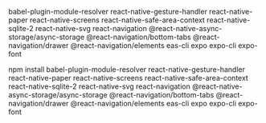 babel-plugin-module-resolver
react-native-gesture-handler
react-native-paper
react-native-screens
react-native-safe-area-context
react-native-sqlite-2
react-native-svg
react-navigation
@react-native-async-storage/async-storage
@react-navigation/bottom-tabs
@react-navigation/drawer
@react-navigation/elements
eas-cli
expo
expo-cli
expo-font

npm install babel-plugin-module-resolver react-native-gesture-handler react-native-paper react-native-screens react-native-safe-area-context react-native-sqlite-2 react-native-svg react-navigation @react-native-async-storage/async-storage @react-navigation/bottom-tabs @react-navigation/drawer @react-navigation/elements eas-cli expo expo-cli expo-font